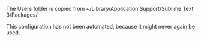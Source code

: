 The Users folder is copied from ~/Library/Application Support/Sublime Text 3/Packages/

This configuration has not been automated, because it might never again be used.
